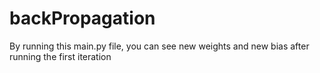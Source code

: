# backPropagation

By running this main.py file, you can see new weights and new bias after running the first iteration
